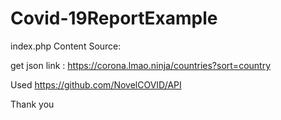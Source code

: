 # Covid-19ReportExample

index.php Content Source:

get json link : https://corona.lmao.ninja/countries?sort=country

Used https://github.com/NovelCOVID/API 


Thank you
